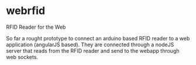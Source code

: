 webrfid
=======

RFID Reader for the Web

So far a rought prototype to connect an arduino based RFID reader to a web application (angularJS based). They are connected through a nodeJS server that reads from the RFID reader and send to the webapp through web sockets.